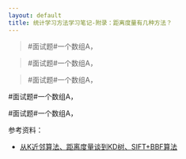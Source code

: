 ```yaml
---
layout: default
title: 统计学习方法学习笔记-附录：距离度量有几种方法？
---
```

> #面试题#一个数组A，

> \#面试题#一个数组A，


> \#面试题\#一个数组A，


\#面试题#一个数组A，

\#面试题\#一个数组A，







参考资料：

* [从K近邻算法、距离度量谈到KD树、SIFT+BBF算法](http://blog.csdn.net/v_july_v/article/details/8203674/)